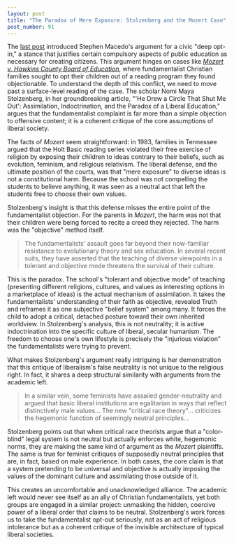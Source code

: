 ```yaml
---
layout: post
title: "The Paradox of Mere Exposure: Stolzenberg and the Mozert Case"
post_number: 91
---
```


The [last post](/post-90) introduced Stephen Macedo's argument for a civic "deep opt-in," a stance that justifies certain compulsory aspects of public education as necessary for creating citizens. This argument hinges on cases like [*Mozert v. Hawkins County Board of Education*](https://en.wikipedia.org/wiki/Mozert_v._Hawkins), where fundamentalist Christian families sought to opt their children out of a reading program they found objectionable. To understand the depth of this conflict, we need to move past a surface-level reading of the case. The scholar Nomi Maya Stolzenberg, in her groundbreaking article, "'He Drew a Circle That Shut Me Out': Assimilation, Indoctrination, and the Paradox of a Liberal Education," argues that the fundamentalist complaint is far more than a simple objection to offensive content; it is a coherent critique of the core assumptions of liberal society.

The facts of *Mozert* seem straightforward: in 1983, families in Tennessee argued that the Holt Basic reading series violated their free exercise of religion by exposing their children to ideas contrary to their beliefs, such as evolution, feminism, and religious relativism. The liberal defense, and the ultimate position of the courts, was that "mere exposure" to diverse ideas is not a constitutional harm. Because the school was not compelling the students to believe anything, it was seen as a neutral act that left the students free to choose their own values.

Stolzenberg's insight is that this defense misses the entire point of the fundamentalist objection. For the parents in *Mozert*, the harm was not that their children were being forced to recite a creed they rejected. The harm was the "objective" method itself.

> The fundamentalists' assault goes far beyond their now-familiar resistance to evolutionary theory and sex education. In several recent suits, they have asserted that the teaching of diverse viewpoints in a tolerant and objective mode threatens the survival of their culture.

This is the paradox. The school's "tolerant and objective mode" of teaching (presenting different religions, cultures, and values as interesting options in a marketplace of ideas) is the actual mechanism of assimilation. It takes the fundamentalists' understanding of their faith as objective, revealed Truth and reframes it as one subjective "belief system" among many. It forces the child to adopt a critical, detached posture toward their own inherited worldview. In Stolzenberg's analysis, this is not neutrality; it is active indoctrination into the specific culture of liberal, secular humanism. The freedom to choose one's own lifestyle is precisely the "injurious violation" the fundamentalists were trying to prevent.

What makes Stolzenberg's argument really intriguing is her demonstration that this critique of liberalism's false neutrality is not unique to the religious right. In fact, it shares a deep structural similarity with arguments from the academic left.

> In a similar vein, some feminists have assailed gender-neutrality and argued that basic liberal institutions are egalitarian in ways that reflect distinctively male values... The new "critical race theory"... criticizes the hegemonic function of seemingly neutral principles...

Stolzenberg points out that when critical race theorists argue that a "color-blind" legal system is not neutral but actually enforces white, hegemonic norms, they are making the same kind of argument as the *Mozert* plaintiffs. The same is true for feminist critiques of supposedly neutral principles that are, in fact, based on male experience. In both cases, the core claim is that a system pretending to be universal and objective is actually imposing the values of the dominant culture and assimilating those outside of it.

This creates an uncomfortable and unacknowledged alliance. The academic left would never see itself as an ally of Christian fundamentalists, yet both groups are engaged in a similar project: unmasking the hidden, coercive power of a liberal order that claims to be neutral. Stolzenberg's work forces us to take the fundamentalist opt-out seriously, not as an act of religious intolerance but as a coherent critique of the invisible architecture of typical liberal societies.